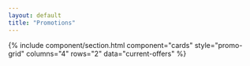 ```yaml
---
layout: default
title: "Promotions"
---
```


{% include component/section.html
	component="cards" 
	style="promo-grid"
	columns="4"
	rows="2"
	data="current-offers" %}